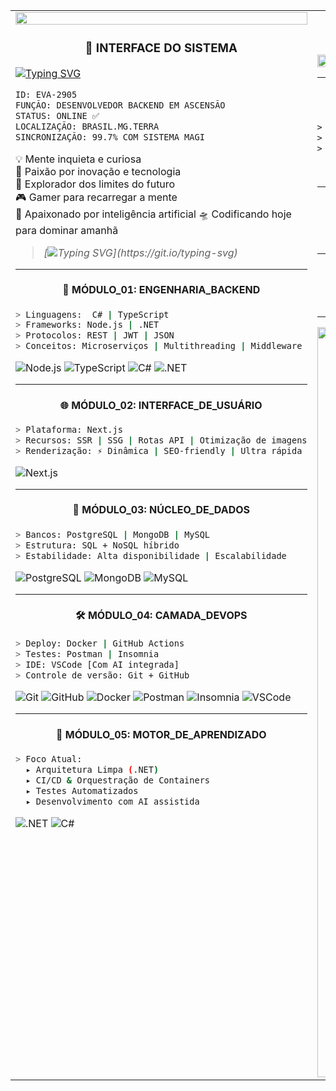 

<table style="width:100%">

  <tr>
    <td width="50%" valign="top">

  <img src="https://i.pinimg.com/originals/7a/59/86/7a5986f10276d8cd3e666e364724054a.gif" width="100%"/>


<!-- 🧠 SYSTEM INTERFACE - NEON_GENESIS_CYBERDEV vEVA.2099 -->

<h3 align="center">🧠 INTERFACE DO SISTEMA</h3>

[![Typing SVG](https://readme-typing-svg.herokuapp.com/?color=FF00FF\&size=30\&center=true\&vCenter=true\&width=500\&lines=INICIANDO+ANTÔNIO+MARCOS...;Sincronizando+Protocolo+MAGI...;Conectando+à+Matriz+Neo+Tokyo+🚀)](https://git.io/typing-svg)

```txt
ID: EVA-2905
FUNÇÃO: DESENVOLVEDOR BACKEND EM ASCENSÃO
STATUS: ONLINE ✅
LOCALIZAÇÃO: BRASIL.MG.TERRA
SINCRONIZAÇÃO: 99.7% COM SISTEMA MAGI
```

💡 Mente inquieta e curiosa<br>
🧠 Paixão por inovação e tecnologia<br>
🌌 Explorador dos limites do futuro<br>
🎮 Gamer para recarregar a mente<br>
🤖 Apaixonado por inteligência artificial
🛸 Codificando hoje para dominar amanhã



> *[![Typing SVG](https://readme-typing-svg.herokuapp.com?font=Orbitron&weight=800&size=22&duration=1000&pause=1000&color=00FFFF&center=true&vCenter=true&multiline=true&repeat=false&width=900&lines=C%C3%B3digo+%C3%A9+energia.+M%C3%A1quina+%C3%A9+corpo.+Miss%C3%A3o+%C3%A9+transcender+limites.)](https://git.io/typing-svg)*
---
<h4 align="center">🔧 MÓDULO_01: ENGENHARIA_BACKEND</h4>

```bash
> Linguagens:  C# | TypeScript
> Frameworks: Node.js | .NET
> Protocolos: REST | JWT | JSON
> Conceitos: Microserviços | Multithreading | Middleware
```

![Node.js](https://img.shields.io/badge/Node.js-00FFAA?style=for-the-badge\&logo=node.js\&logoColor=black)
![TypeScript](https://img.shields.io/badge/TypeScript-FF00FF?style=for-the-badge\&logo=typescript\&logoColor=black)
![C#](https://img.shields.io/badge/C%23-00FFFF?style=for-the-badge\&logo=c-sharp\&logoColor=black)
![.NET](https://img.shields.io/badge/.NET-FF0099?style=for-the-badge\&logo=dotnet\&logoColor=black)

---

<h4 align="center">🌐 MÓDULO_02: INTERFACE_DE_USUÁRIO</h4>

```bash
> Plataforma: Next.js
> Recursos: SSR | SSG | Rotas API | Otimização de imagens
> Renderização: ⚡ Dinâmica | SEO-friendly | Ultra rápida
```

![Next.js](https://img.shields.io/badge/NEXT.JS-000000?style=for-the-badge\&logo=next.js\&logoColor=FF00FF)

---

<h4 align="center">🧠 MÓDULO_03: NÚCLEO_DE_DADOS</h4>

```bash
> Bancos: PostgreSQL | MongoDB | MySQL
> Estrutura: SQL + NoSQL híbrido
> Estabilidade: Alta disponibilidade | Escalabilidade
```

![PostgreSQL](https://img.shields.io/badge/PostgreSQL-00FFCC?style=for-the-badge\&logo=postgresql\&logoColor=black)
![MongoDB](https://img.shields.io/badge/MongoDB-00FF66?style=for-the-badge\&logo=mongodb\&logoColor=black)
![MySQL](https://img.shields.io/badge/MySQL-FF00AA?style=for-the-badge\&logo=mysql\&logoColor=black)

---

<h4 align="center">🛠 MÓDULO_04: CAMADA_DEVOPS</h4>

```bash
> Deploy: Docker | GitHub Actions
> Testes: Postman | Insomnia
> IDE: VSCode [Com AI integrada]
> Controle de versão: Git + GitHub
```

![Git](https://img.shields.io/badge/GIT-FF3300?style=for-the-badge\&logo=git\&logoColor=black)
![GitHub](https://img.shields.io/badge/GitHub-000000?style=for-the-badge\&logo=github\&logoColor=FF00FF)
![Docker](https://img.shields.io/badge/Docker-00FFFF?style=for-the-badge\&logo=docker\&logoColor=black)
![Postman](https://img.shields.io/badge/Postman-FF6600?style=for-the-badge\&logo=postman\&logoColor=black)
![Insomnia](https://img.shields.io/badge/Insomnia-9900FF?style=for-the-badge\&logo=insomnia\&logoColor=black)
![VSCode](https://img.shields.io/badge/VSCode-00FFCC?style=for-the-badge\&logo=visual-studio-code\&logoColor=black)

---

<h4 align="center">🚧 MÓDULO_05: MOTOR_DE_APRENDIZADO</h4>

```bash
> Foco Atual:
  ▸ Arquitetura Limpa (.NET)
  ▸ CI/CD & Orquestração de Containers
  ▸ Testes Automatizados
  ▸ Desenvolvimento com AI assistida
```

![.NET](https://img.shields.io/badge/.NET-FF0099?style=for-the-badge\&logo=.net\&logoColor=black)
![C#](https://img.shields.io/badge/C%23-00FFAA?style=for-the-badge\&logo=c-sharp\&logoColor=black)

</td>

<td width="50%" valign="top">

<h3 align="center">🦾 PAINEL MECH</h3>

<div align="center">
  <img src="https://i.pinimg.com/originals/6e/3c/3e/6e3c3e3e3c3e3e3c3e3e3c3e3e3c3e.gif" width="100%"/>
</div>

---

<h4 align="center">⚡ MODO SISTEMA: CYBER-EVA</h4>

```txt
> TODOS OS SISTEMAS FUNCIONANDO ✅
> Aguardando próxima missão...
> COMANDO: "CONSTRUA O FUTURO"
```

> *“[![Typing SVG](https://readme-typing-svg.herokuapp.com?font=Orbitron&weight=800&size=22&duration=1000&pause=1000&color=FF6600&vCenter=true&repeat=false&width=900&lines=O+desenvolvedor+do+amanh%C3%A3+n%C3%A3o+escreve+s%C3%B3+c%C3%B3digo+%E2%80%94+ele+cria+destinos)](https://git.io/typing-svg)*
> — **Antônio Marcos**

---

<h4 align="center">📈 ATIVIDADE NO GITHUB</h4>

<p align="center">
  <img src="https://github-readme-stats.vercel.app/api?username=antoniomrrds&show_icons=true&theme=tokyonight" />
  <img src="https://github-readme-streak-stats.herokuapp.com/?user=antoniomrrds&theme=tokyonight" />
</p>

---

<h4 align="center">📡 COMUNICAÇÃO ENCRIPTADA</h4>

<div align="center">

[![LinkedIn](https://img.shields.io/badge/LinkedIn-00FFFF?style=for-the-badge\&logo=linkedin\&logoColor=black)](https://www.linkedin.com/in/antônio-marcosrrds)
[![Gmail](https://img.shields.io/badge/Gmail-FF0033?style=for-the-badge\&logo=gmail\&logoColor=black)](mailto:antoniomarcos.amrrds@gmail.com)
[![Instagram](https://img.shields.io/badge/Instagram-FF00FF?style=for-the-badge\&logo=instagram\&logoColor=black)](https://www.instagram.com/antoniomarcosrrds)

</div>

---

<div align="center">
<img width="857" height="1200" alt="image" src="https://github.com/user-attachments/assets/8f511f64-b6af-461c-8939-f1c60237b1bf" />

</div>

</td>
</tr>
</table>
